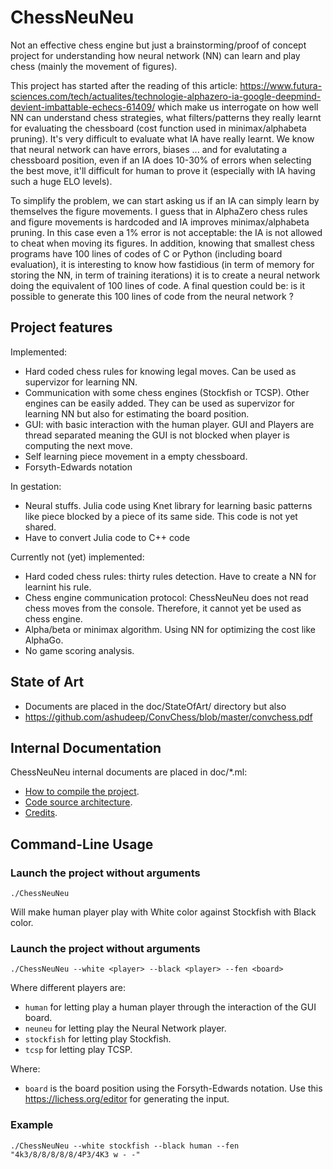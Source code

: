 # ChessNeuNeu

Not an effective chess engine but just a brainstorming/proof of concept project for understanding how neural network (NN) can learn and play chess (mainly the movement of figures).

This project has started after the reading of this article:
https://www.futura-sciences.com/tech/actualites/technologie-alphazero-ia-google-deepmind-devient-imbattable-echecs-61409/
which make us interrogate on how well NN can understand chess
strategies, what filters/patterns they really learnt for evaluating
the chessboard (cost function used in minimax/alphabeta pruning). It's
very difficult to evaluate what IA have really learnt. We know that
neural network can have errors, biases ... and for evalutating a
chessboard position, even if an IA does 10-30% of errors when
selecting the best move, it'll difficult for human to prove it
(especially with IA having such a huge ELO levels).

To simplify the problem, we can start asking us if an IA can simply
learn by themselves the figure movements. I guess that in AlphaZero
chess rules and figure movements is hardcoded and IA improves
minimax/alphabeta pruning. In this case even a 1% error is not
acceptable: the IA is not allowed to cheat when moving its figures. In
addition, knowing that smallest chess programs have 100 lines of codes
of C or Python (including board evaluation), it is interesting to know
how fastidious (in term of memory for storing the NN, in term of
training iterations) it is to create a neural network doing the
equivalent of 100 lines of code. A final question could be: is it
possible to generate this 100 lines of code from the neural network ?

## Project features

Implemented:
* Hard coded chess rules for knowing legal moves. Can be used as
  supervizor for learning NN.
* Communication with some chess engines (Stockfish or TCSP). Other
  engines can be easily added. They can be used as
  supervizor for learning NN but also for estimating the board position.
* GUI: with basic interaction with the human player. GUI and Players
  are thread separated meaning the GUI is not blocked when player is
  computing the next move.
* Self learning piece movement in a empty chessboard.
* Forsyth-Edwards notation

In gestation:
* Neural stuffs. Julia code using Knet library for learning basic
  patterns like piece blocked by a piece of its same side. This code
  is not yet shared.
* Have to convert Julia code to C++ code

Currently not (yet) implemented:
* Hard coded chess rules: thirty rules detection. Have to create a NN
  for learnint his rule.
* Chess engine communication protocol: ChessNeuNeu does not read chess
  moves from the console. Therefore, it cannot yet be used as chess
  engine.
* Alpha/beta or minimax algorithm. Using NN for optimizing the cost
  like AlphaGo.
* No game scoring analysis.

## State of Art

* Documents are placed in the doc/StateOfArt/ directory but also
* https://github.com/ashudeep/ConvChess/blob/master/convchess.pdf

## Internal Documentation

ChessNeuNeu internal documents are placed in doc/*.ml:
* [How to compile the project](https://github.com/Lecrapouille/LEchecDeNeuneu/blob/master/doc/install.md).
* [Code source architecture](https://github.com/Lecrapouille/LEchecDeNeuneu/blob/master/doc/archi.md).
* [Credits](https://github.com/Lecrapouille/LEchecDeNeuneu/blob/master/doc/credits.md).

## Command-Line Usage

### Launch the project without arguments

```
./ChessNeuNeu
```

Will make human player play with White color against Stockfish with Black color.


### Launch the project without arguments

```
./ChessNeuNeu --white <player> --black <player> --fen <board>
```

Where different players are:
* `human` for letting play a human player through the interaction of the GUI board.
* `neuneu` for letting play the Neural Network player.
* `stockfish` for letting play Stockfish.
* `tcsp` for letting play TCSP.

Where:
* `board` is the board position using the Forsyth-Edwards
  notation. Use this https://lichess.org/editor for generating the
  input.

### Example

```
./ChessNeuNeu --white stockfish --black human --fen "4k3/8/8/8/8/8/4P3/4K3 w - -"
```
